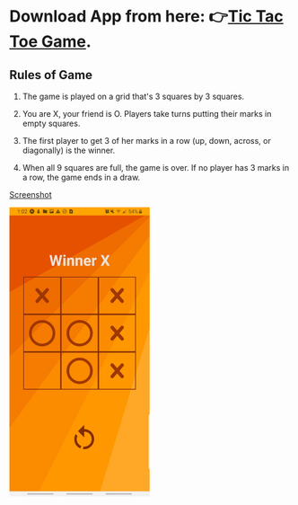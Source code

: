 # Download App from here: 👉[Tic Tac Toe Game](https://drive.google.com/file/d/1uKWI9pOynXOdHRD-wm1Ui7187d0ThMK6/view?usp=sharing).

## Rules of Game

1. The game is played on a grid that's 3 squares by 3 squares.

2. You are X, your friend is O. Players take turns putting their marks in empty squares.

3. The first player to get 3 of her marks in a row (up, down, across, or diagonally) is the winner.

4. When all 9 squares are full, the game is over. If no player has 3 marks in a row, the game ends in a draw.


[Screenshot](https://github.com/indiedanish/TicTacToe/blob/main/Tic%20Tac%20Toe.jpeg)

<img src="https://github.com/indiedanish/TicTacToe/blob/main/Tic%20Tac%20Toe.jpeg" width="250">

